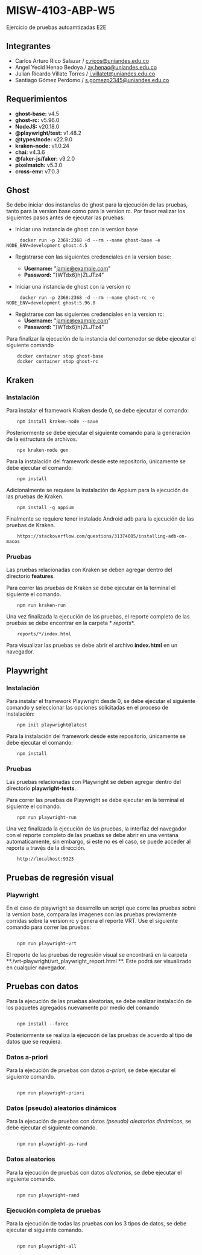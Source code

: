# MISW-4103-ABP-W5

Ejercicio de pruebas autoamtizadas E2E

## Integrantes

- Carlos Arturo Rico Salazar / [c.ricos@uniandes.edu.co](c.ricos@uniandes.edu.co)
- Angel Yecid Henao Bedoya / [ay.henao@uniandes.edu.co](ay.henao@uniandes.edu.co)
- Julian Ricardo Villate Torres / [j.villatet@uniandes.edu.co](j.villatet@uniandes.edu.co)
- Santiago Gómez Perdomo / [s.gomezp2345@uniandes.edu.co](s.gomezp2345@uniandes.edu.co)

## Requerimientos

- **ghost-base:** v4.5
- **ghost-rc:** v5.96.0
- **NodeJS:** v20.18.0
- **@playwright/test:** v1.48.2
- **@types/node:** v22.9.0
- **kraken-node:** v1.0.24
- **chai:** v4.3.6
- **@faker-js/faker:** v9.2.0
- **pixelmatch:** v5.3.0
- **cross-env:** v7.0.3

## Ghost

Se debe iniciar dos instancías de ghost para la ejecución de las pruebas, tanto para la version base como para la
version rc. Por favor realizar los siguientes pasos antes de ejecutar las pruebas:

- Iniciar una instancia de ghost con la version base

```shell
     docker run -p 2369:2368 -d --rm --name ghost-base -e NODE_ENV=development ghost:4.5
```

- Registrarse con las siguientes credenciales en la version base:
    - **Username:** "jamie@example.com"
    - **Password:** "}WTdx6}h}ZLJTz4"

- Iniciar una instancia de ghost con la version rc

```shell
     docker run -p 2368:2368 -d --rm --name ghost-rc -e NODE_ENV=development ghost:5.96.0
```

- Registrarse con las siguientes credenciales en la version rc:
    - **Username:** "jamie@example.com"
    - **Password:** "}WTdx6}h}ZLJTz4"

Para finalizar la ejecución de la instancia del contenedor se debe ejecutar el siguiente comando

```shell
    docker container stop ghost-base
    docker container stop ghost-rc
```

## Kraken

### Instalación

Para instalar el framework Kraken desde 0, se debe ejecutar el comando:

```shell
    npm install kraken-node --save
```

Posteriormente se debe ejecutar el siguiente comando para la generación de la estructura de archivos.

```shell
    npx kraken-node gen
```

Para la instalación del framework desde este repositorio, únicamente se debe ejecutar el comando:

```shell
    npm install
```

Adicionalmente se requiere la instalación de Appium para la ejecución de las pruebas de Kraken.

```shell
    npm install -g appium
```

Finalmente se requiere tener instalado Android adb para la ejecución de las pruebas de Kraken.

```shell
    https://stackoverflow.com/questions/31374085/installing-adb-on-macos
```

### Pruebas

Las pruebas relacionadas con Kraken se deben agregar dentro del directorio **features**.

Para correr las pruebas de Kraken se debe ejecutar en la terminal el siguiente el comando.

```shell
    npm run kraken-run
```

Una vez finalizada la ejecución de las pruebas, el reporte completo de las pruebas se debe encontrar en la carpeta *
*reports**.

```shell
    reports/*/index.html
```

Para visualizar las pruebas se debe abrir el archivo **index.html** en un navegador.

## Playwright

### Instalación

Para instalar el framework Playwright desde 0, se debe ejecutar el siguiente comando y seleccionar las opciones
solicitadas en el proceso de instalación:

```shell
    npm init playwright@latest
```

Para la instalación del framework desde este repositorio, únicamente se debe ejecutar el comando:

```shell
    npm install
```

### Pruebas

Las pruebas relacionadas con Playwright se deben agregar dentro del directorio **playwright-tests**.

Para correr las pruebas de Playwright se debe ejecutar en la terminal el siguiente el comando.

```shell
    npm run playwright-run
```

Una vez finalizada la ejecución de las pruebas, la interfaz del navegador con el reporte completo de las pruebas se debe
abrir en una ventana automaticamente, sin embargo, si este no es el caso, se puede acceder al reporte a través de la
dirección.

```shell
    http://localhost:9323
```

## Pruebas de regresión visual

### Playwright

En el caso de playwright se desarrollo un script que corre las pruebas sobre la version base, compara las imagenes con
las pruebas previamente corridas sobre la version rc y genera el reporte VRT.
Use el siguiente comando para correr las pruebas:

``` shell

    npm run playwright-vrt
```

El reporte de las pruebas de regresión visual se encontrará en la carpeta **./vrt-playwright/vrt_playwright_report.html
**.
Este podrá ser visualizado en cualquier navegador.

## Pruebas con datos

Para la ejecución de las pruebas aleatorias, se debe realizar instalación de los paquetes agregados nuevamente por medio del comando

``` shell

    npm install --force
```

Posteriormente se realiza la ejecucón de las pruebas de acuerdo al tipo de datos que se requiera.

### Datos a-priori

Para la ejecución de pruebas con datos *a-priori*, se debe ejecutar el siguiente comando.

``` shell

    npm run playwright-priori
```

### Datos (pseudo) aleatorios dinámicos

Para la ejecución de pruebas con datos *(pseudo) aleatorios dinámicos*, se debe ejecutar el siguiente comando.

``` shell

    npm run playwright-ps-rand
```

### Datos aleatorios

Para la ejecución de pruebas con datos *aleatorios*, se debe ejecutar el siguiente comando.

``` shell

    npm run playwright-rand
```

### Ejecución completa de pruebas

Para la ejecución de todas las pruebas con los 3 tipos de datos, se debe ejecutar el siguiente comando.

``` shell

    npm run playwright-all
```
